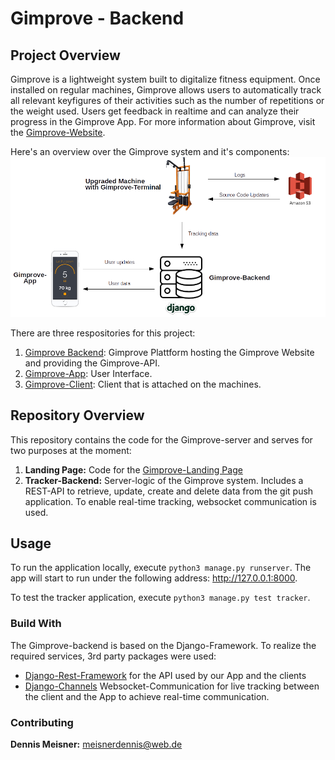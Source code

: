 # Gimprove - Backend

## Project Overview
Gimprove is a lightweight system built to digitalize fitness equipment. Once installed on regular machines, Gimprove
allows users to automatically track all relevant keyfigures of their activities such as the number of repetitions
or the weight used. Users get feedback in realtime and can analyze their progress in the Gimprove App. For more 
information about Gimprove, visit the [Gimprove-Website](www.gimprove.com).

Here's an overview over the Gimprove system and it's components:
![Overview over the single components of the Gimprove System](photos/ReadMe/GimproveSystem.png) 

There are three respositories for this project:
1) [Gimprove Backend](https://bitbucket.org/den_mei/gimprove_backend/src/master/): 
Gimprove Plattform hosting the Gimprove Website and providing the Gimprove-API.
2) [Gimprove-App](https://bitbucket.org/den_mei/gimprove_app/src/master/): User Interface.
3) [Gimprove-Client](https://bitbucket.org/den_mei/gimprove_app/src/master/): Client that is attached on the machines.

## Repository Overview
This repository contains the code for the Gimprove-server and serves for two purposes at the moment:

1) **Landing Page:** Code for the [Gimprove-Landing Page](www.gimprove.com)
2) **Tracker-Backend:** Server-logic of the Gimprove system. Includes a REST-API to retrieve, update, 
create and delete data from the git push application. To enable real-time tracking, websocket communication is used.

## Usage
To run the application locally, execute `python3 manage.py runserver`. The app will start to run under the following 
address: http://127.0.0.1:8000.

To test the tracker application, execute `python3 manage.py test tracker`.

### Build With
The Gimprove-backend is based on the Django-Framework. To realize the required services, 3rd party packages were used:
* [Django-Rest-Framework](http://www.django-rest-framework.org/) for the API used by our App and the clients
* [Django-Channels](https://github.com/django/channels) Websocket-Communication for live tracking between the client
and the App to achieve real-time communication.


### Contributing
**Dennis Meisner:** meisnerdennis@web.de
